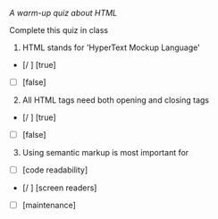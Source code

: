*A warm-up quiz about HTML*

Complete this quiz in class

1. HTML stands for 'HyperText Mockup Language'

- [/ ] [true]
- [ ] [false]

2. All HTML tags need both opening and closing tags

- [/ ] [true]
- [ ] [false]

3. Using semantic markup is most important for 

- [ ] [code readability]
- [/ ] [screen readers]
- [ ] [maintenance]
